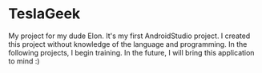 # TeslaGeek
My project for my dude Elon.
It's my first  AndroidStudio project. I created this project without knowledge of the language and programming. In the following projects, I begin training.
In the future, I will bring this application to mind :)
